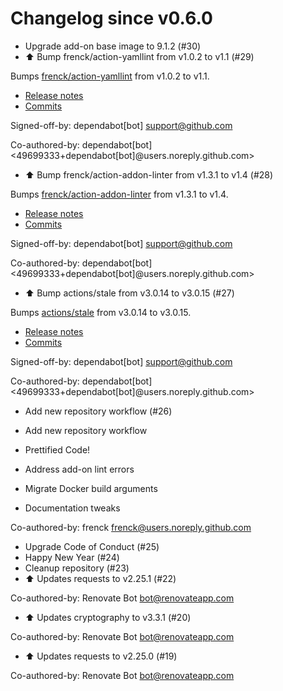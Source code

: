 # Changelog since v0.6.0
- Upgrade add-on base image to 9.1.2 (#30) 
- ⬆️ Bump frenck/action-yamllint from v1.0.2 to v1.1 (#29)

Bumps [frenck/action-yamllint](https://github.com/frenck/action-yamllint) from v1.0.2 to v1.1.
- [Release notes](https://github.com/frenck/action-yamllint/releases)
- [Commits](https://github.com/frenck/action-yamllint/compare/v1.0.2...e21bcc770907b7207a05453ca9f1eb7129c945d1)

Signed-off-by: dependabot[bot] <support@github.com>

Co-authored-by: dependabot[bot] <49699333+dependabot[bot]@users.noreply.github.com> 
- ⬆️ Bump frenck/action-addon-linter from v1.3.1 to v1.4 (#28)

Bumps [frenck/action-addon-linter](https://github.com/frenck/action-addon-linter) from v1.3.1 to v1.4.
- [Release notes](https://github.com/frenck/action-addon-linter/releases)
- [Commits](https://github.com/frenck/action-addon-linter/compare/v1.3.1...c82c5e9ca0ce5fc9b15756f1c0e39531b95d11b0)

Signed-off-by: dependabot[bot] <support@github.com>

Co-authored-by: dependabot[bot] <49699333+dependabot[bot]@users.noreply.github.com> 
- ⬆️ Bump actions/stale from v3.0.14 to v3.0.15 (#27)

Bumps [actions/stale](https://github.com/actions/stale) from v3.0.14 to v3.0.15.
- [Release notes](https://github.com/actions/stale/releases)
- [Commits](https://github.com/actions/stale/compare/v3.0.14...86561461b92875de77a8b2d2e75f004c826e8f45)

Signed-off-by: dependabot[bot] <support@github.com>

Co-authored-by: dependabot[bot] <49699333+dependabot[bot]@users.noreply.github.com> 
- Add new repository workflow (#26)

* Add new repository workflow

* Prettified Code!

* Address add-on lint errors

* Migrate Docker build arguments

* Documentation tweaks

Co-authored-by: frenck <frenck@users.noreply.github.com> 
- Upgrade Code of Conduct (#25) 
- Happy New Year (#24) 
- Cleanup repository (#23) 
- ⬆ Updates requests to v2.25.1 (#22)

Co-authored-by: Renovate Bot <bot@renovateapp.com> 
- ⬆ Updates cryptography to v3.3.1 (#20)

Co-authored-by: Renovate Bot <bot@renovateapp.com> 
- ⬆ Updates requests to v2.25.0 (#19)

Co-authored-by: Renovate Bot <bot@renovateapp.com> 
